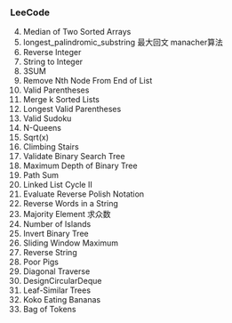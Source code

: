 ### LeeCode 
4. Median of Two Sorted Arrays
6. longest_palindromic_substring  最大回文 manacher算法
7. Reverse Integer
8. String to Integer
15. 3SUM
19. Remove Nth Node From End of List
20. Valid Parentheses  
23. Merge k Sorted Lists
32. Longest Valid Parentheses
36. Valid Sudoku
51. N-Queens
69. Sqrt(x)
70. Climbing Stairs
98. Validate Binary Search Tree
104. Maximum Depth of Binary Tree
112. Path Sum
142. Linked List Cycle II
150. Evaluate Reverse Polish Notation 
151. Reverse Words in a String 
169. Majority Element   求众数
200. Number of Islands
226. Invert Binary Tree  
239. Sliding Window Maximum
344. Reverse String
458. Poor Pigs
498. Diagonal Traverse
641. DesignCircularDeque
872. Leaf-Similar Trees
875. Koko Eating Bananas
948. Bag of Tokens
